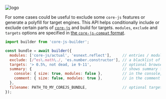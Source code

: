 ![logo](https://user-images.githubusercontent.com/2213682/146607186-8e13ddef-26a4-4ebf-befd-5aac9d77c090.png)

For some cases could be useful to exclude some `core-js` features or generate a polyfill for target engines. This API helps conditionally include or exclude certain parts of [`core-js`](https://github.com/zloirock/core-js) and build for targets. `modules`, `exclude` and `targets` options are specified in [the `core-js-compat` format](https://github.com/zloirock/core-js/tree/master/packages/core-js-compat).

```js
import builder from 'core-js-builder';

const bundle = await builder({
  modules: ['core-js/actual', 'esnext.reflect'],     // entries / modules / namespaces, by default - all `core-js` modules
  exclude: [/^es\.math\./, 'es.number.constructor'], // a blacklist of entries / modules / namespaces, by default - empty list
  targets: '> 0.5%, not dead, ie 9-11',              // optional browserslist or core-js-compat format query
  summary: {                                         // shows summary for the bundle, disabled by default:
    console: { size: true, modules: false },         // in the console, you could specify required parts or set `true` for enable all of them
    comment: { size: false, modules: true },         // in the comment in the target file, similarly to `summary.console`
  },
  filename: PATH_TO_MY_COREJS_BUNDLE,                // optional target filename, if it's missed a file will not be created
});
```
